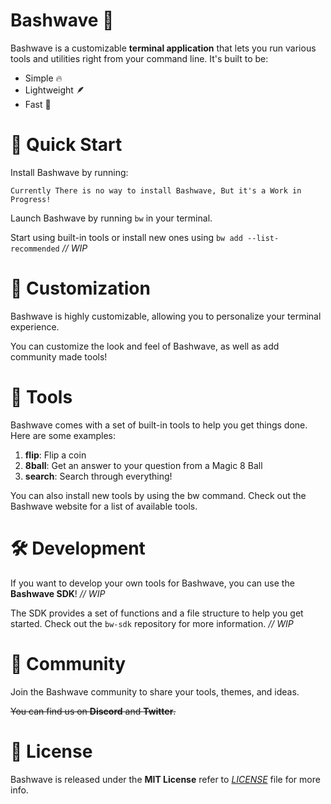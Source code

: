 # Bashwave 🌊
Bashwave is a customizable **terminal application** that lets you run various tools and utilities right from your command line.
It's built to be:

- Simple 🔥
- Lightweight 🪶
- Fast 🚀


# 🚀 Quick Start

Install Bashwave by running:
 ```
 Currently There is no way to install Bashwave, But it's a Work in Progress!
 ```

Launch Bashwave by running `bw` in your terminal.

Start using built-in tools or install new ones using `bw add --list-recommended` *// WIP*

# 🔧 Customization


Bashwave is highly customizable, allowing you to personalize your terminal experience. 

You can customize the look and feel of Bashwave, as well as add community made tools!


# 🧰 Tools

Bashwave comes with a set of built-in tools to help you get things done. Here are some examples:

1. **flip**: Flip a coin
2. **8ball**: Get an answer to your question from a Magic 8 Ball
3. **search**: Search through everything!

You can also install new tools by using the bw command. Check out the Bashwave website for a list of available tools.

# 🛠️ Development

If you want to develop your own tools for Bashwave, you can use the **Bashwave SDK**! *// WIP*

The SDK provides a set of functions and a file structure to help you get started. Check out the `bw-sdk` repository for
more information. *// WIP*

# 👥 Community

Join the Bashwave community to share your tools, themes, and ideas.

~~You can find us on **Discord** and **Twitter**.~~

# 📄 License

Bashwave is released under the **MIT License** refer to [
_LICENSE_](https://raw.githubusercontent.com/Deissson/bashwave/main/LICENSE) file for more info.